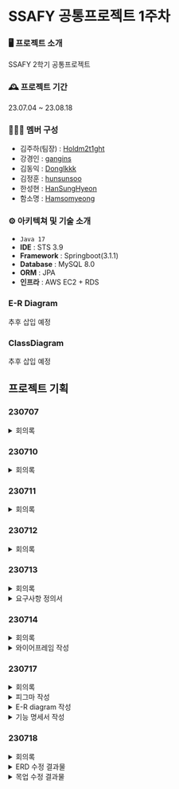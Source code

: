 # SSAFY 공통프로젝트 1주차

### 🖥️ 프로젝트 소개

SSAFY 2학기 공통프로젝트

### 🕰️ 프로젝트 기간

23.07.04 ~ 23.08.18

### 🧑‍🤝‍🧑 멤버 구성

- 김주하(팀장) : [Holdm2t1ght](https://github.com/Holdm2t1ght)
- 강경인 : [gangins](https://github.com/gangins)
- 김동익 : [DongIkkk](https://github.com/DongIkkk)
- 김정훈 : [hunsunsoo](https://github.com/hunsunsoo)
- 한성현 : [HanSungHyeon](https://github.com/HanSungHyeon)
- 함소명 : [Hamsomyeong](https://github.com/Hamsomyeong)

### ⚙️ 아키텍쳐 및 기술 소개

- `Java 17`
- **IDE** : STS 3.9
- **Framework** : Springboot(3.1.1)
- **Database** : MySQL 8.0
- **ORM** : JPA
- **인프라** : AWS EC2 + RDS

### E-R Diagram

추후 삽입 예정

### ClassDiagram

추후 삽입 예정

## 프로젝트 기획

### 230707

<details>
<summary>회의록</summary>
<div markdown="1">

## 1. 프로젝트명 정하기

- 소주 디스펜서… - 소주메이트
- S(o)UL Mate

## 2. 메인기능

### 2-1. 게임

- 구체적으로 어떤 게임들을 넣을지?
  - 게임마다 필요한 기술들(음성인식 텍스트 변환 등)
  - 모션인식 (학습되지 않은 부분은 어려울 수 있음)
  - 업다운, 초성, 라이어 게임
  - 화상 필터는 심화기능으로?
  - 기본틀은 유지하되 게임마다 제공하는 ui는 달라지게
  - 화상이라는 점을 고려해서 구현 가능한 게임
    - 정답처리, 벌칙자 등을 누가판단하느냐
  - 메인게임 3개 + 간단하고 직관적인 게임들 추가(룰렛, 사다리 등)
  - 엠젯뜨한 게임
  - 간단한 게임
    - 양세찬 게임( 본인에게만 보이지않는 단어 - 다른 게임에도 활용 가능)
    - (바보)라이어게임
    - 업다운 게임
  - 음성 인식이 들어갈 때 좋은 게임
    - 어목조동 → 사전에서 물 고기, 나무, 새, 동물을 가져와서 인식이 가능한지
    - 금지어→ 그냥 무슨 말이든 ai 스피커처럼 인식이 되나
    - 훈민정음→ 사전 음성 인식(핸드폰 알람 게임이랑 조합 가능)
  - 모션 인식
    - 병뚜껑 치기 → 모션 인식이 가능한지 먼저 파악 후 진행
  - 프론트가 파이팅할 게임
    - 더게임오브데스
    - 룰렛 돌리기, 사다리 타기
    - 손병호
  - 술게임다운 템포가 빠른 게임도 있어야하지않을까
    - 배스킨라빈스31
    - 아파트
    - 잔치기
    - 이순신 게임
    - 눈싸움

### 2-2. 공통기능

- 방 만들 때 필요한 설정
  - 인원 수
  - 심화 기능 랜덤 매칭 시 캠 필수 설정 → 안 켰을 때 내보내지게
  - 게임 선정자 랜덤 또는 방장 또는 번갈아가며
- 이모티콘 보내기
- 실시간 채팅
- 방에 들어갈 때 닉네임 또는 이름 설정
- 메인페이지
  - 로그인 (redis를 사용한 토큰 기술을 써 보기)
  - 방만들기 / 방입장
  - 설정 → 비밀번호 개인 정보
    - 마이크 확인, 캠 확인
- 눈 감을 때 내보내지게 → 시간은 설정할 수 있게
- 추방 투표 과반수 이상일 때 추방
- 본인 캠이랑 마이크 끌 수 있게
- 게임 중단
- 나가기 버튼
- 게임 방법 유튜브 링크 넣고 간단한 설명 볼 수 있게
- 방 설정 바꿀 수 있게

### 2-3. 세부조정사항

- 게임 중간에 입장했을 때는 캠만 나오고 참여는 안 되게 설정 → 대기 중으로 하도록
- 게임 중간에 퇴장했을 때 게임을 종료시킬지, 아니면 그대로 진행할지 게임의 특성에 따라 조정할 수 있게
- 게임마다 효과 어떻게 할지, 효과음? 정리하기
- 방마다 뒤에 디자인이 변경된다
- 게임에서 음성을 사용한 ai 인식

## 3. 심화기능

- 랜덤 매칭
- 녹화 기능을 하게 되면 모두에게 동의받는 투표 필수!
- 참여자별 음성 조절 가능하게(디스코드랑 비슷한 기능)
- 필터나 뒤에 배경 바꿀 수 있게

## 4. 간단한 역할 정하기

- 강경인
  FrontEnd
  React,
- 김동익
  BackEnd, FrontEnd
  방 CRUD, 잔치기
- 김정훈
  BackEnd, FrontEnd
  모션(병 치기 게임), (바보)라이어게임
- 김주하
  BackEnd, FrontEnd
  얼굴인식, 더 게임 오버 데스
- 한성현
  BackEnd
  유저, 룰렛
- 함소명

  BackEnd

  음성(훈민정음 게임) → 사전api랑 연동

  사다리

- 유저(로그인까지 포함되게), 관리자 → 설정 update → 음성 크기
- 화상
- 게임마다 필요한 백, 프론트
  - 음성
  - 모션
  - 기본적(라이어 게임, 룰렛, 사다리, 더 게임 오버 데스, 잔 치기)
- 방 만드는 설정 → 방 만들어지게 → 참여코드
- 얼굴인식
- 인프라, 배포
- 실시간 채팅 → 누가 할지

## 5. 사용**툴**

- 인프라
  - AWS EC2 + RDS
- DB
  - MySQL
- 백
  - 주 언어: JAVA(ver: JAVA 17)
  - SPRING BOOT(ver: 3.1.1) + JPA
  - Gradle
  - Postman → 노션 api 명세서 정리 및 문서 api 저장
  - 모션 인식 및 얼굴 인식은 둘이 상의해서 다시 적어 놓겠습니다
  - 음성 인식: 소명 언니가 써 주기
  - 사용 api는 아직 정하지 않았으니까 각자 기록 후 사용하는 것마다 서비스 탭에 추가하기
- 프론트
  - JavaScript(TypeScript) + HTML + CSS5
  - React
  - axios 통신
  - vscode
  - s3 서버
- 배포
- 협업
  - 피그마(목업)
  - 디스코드
  - 매터모스트
  - 노션
  - 지라
  - 깃랩 선 깃허브 정리
  - miro(브레인스토밍)

</div>
</details>

### 230710

<details>
<summary>회의록</summary>
<div markdown="1">

## Convention 작성

## 술게임 엎는다면

- 심리상담
- 안전귀가
- 2세 얼굴/얼굴변화 감지
- 감정 쓰레기통
  - 감정 일기장 → 밑의 통화를 기반으로 가장 많이 나온 표정을 달력에 기록
  - 서로의 심리 상담 → 필터로 랜덤 매칭
  - 익명
  - 친구 추가 / 차단 / 신고
  - 음성변조 / 얼굴 가면
- 공연(합주)
- 일일알바 당일면접 / 심부름 서비스
  - 구인구직 플랫폼에 준하는 프로젝트 볼륨
- 아이들 예절교육(양치, 식사습관 등)
- 넥타이 매는 법
- 업무나 교육 중에 나쁜 습관 파악 및 집중 시간 카운트

## 최종 아이디어 기획안

### 게임 → S(o)UL MATE

- 친구들과 온라인에서 즐길 수 있는 게임 창구
- 메인 게임
  - 할리갈리
    - 게임 방법
      ```jsx
      1. 전체 카드를 사용자에게 같은 개수대로 나눠 준다
      2. 게임 순서에 맞게 카드를 낸다
      3. 이때 게임 참여자들은 왼손으로 귀를 잡고 있는다
      4. 특정 과일의 수가 5개가 되면 종을 울린다
      5. 가장 먼저 누른 사람이 판에 올라간 카드를 모두 가져간다
      6. 카드가 전부 떨어진 사람은 탈락한다
      ```
    - 구현 방식
      - 전체 카드를 개수에 맞게 나눠 주는 자동화
      - 카드 내기 버튼을 눌렀을 때 카드가 자동으로 열리는 UI
      - 모션으로 왼손이 귀 위치에 들어가 있는지 파악해서 잡고 있지 않다면 빨간색 경고등 울리게
      - 가장 먼저 스페이스(종 형식 구현)를 누른 사람 파악해서 카드 넘어가게
      - 게임 탈락한 사람 UI로 탈락 알려 주기
  - 2인 협동 추리 게임
    - 기획
      - 한 명은 푸는 사람, 한 명은 문제 내는 사람이 될 수 있는 배경 주기
      - 반칙에 대한 게임 오버 상황 주기
    - 게임 방법
      ```jsx
      1. 여러 스테이지로 구성되어 있다
      2. 누가 문제를 풀고 맞힐지 역할을 선택한다
      3. 두 명의 화면은 다른 화면이 나오게 되고 문제를 내는 사람의 힌트에 맞추어 문제를 맞히는 사람이 게임을 동작한다
      4. 반칙 상황에 맞는 것이 나오면(예를 들어 문제를 그대로 그려서 보여 주는 등의 행위) 반칙으로 게임 오버가 된다
      ```
    - 구현 방식
    - 모험 스토리 - 허수아비(똑똑해지고 싶음) -> 겁쟁이 사자(용기를 얻고 싶음) -> 오즈 왈(서쪽 사악한 마녀를 죽여라) → 양철 나무꾼(마녀의 저주로 신체를 잃음, 심장) -> 서쪽마녀
      [오즈의 마법사 줄거리, 등장인물](https://m.blog.naver.com/pilg99/221385840421)
      → 웹에서 어디까지 구현이 가능할지 상상
      ![Untitled](https://file.notion.so/f/s/74bb99ca-2bde-4f32-bc3a-7de15993b2d2/Untitled.png?id=d6b330ee-9cb1-4f41-8f9e-e8a79fc33a04&table=block&spaceId=a94c58cd-3c97-4a9b-a028-c102bdd4bf42&expirationTimestamp=1689184800000&signature=hSwAeQ0cTtkiYLhFZAbNJdjkUC1JYo_17fucK04xB2s&downloadName=Untitled.png)
      ![Untitled](https://file.notion.so/f/s/7cf248c0-c71c-4c14-8bef-6cdf937019bd/Untitled.png?id=5b873366-0498-40f3-9643-8c8d818ef941&table=block&spaceId=a94c58cd-3c97-4a9b-a028-c102bdd4bf42&expirationTimestamp=1689184800000&signature=n72ooyYotKxFeH9bX3O4FhlbfYQT6ANFq26EA6A_nw0&downloadName=Untitled.png)
      ![Untitled](https://file.notion.so/f/s/385b3cee-db2a-4df0-aef3-5c8446b7a214/Untitled.png?id=075f30dd-f7dd-4dac-8d2c-56336f6e4a37&table=block&spaceId=a94c58cd-3c97-4a9b-a028-c102bdd4bf42&expirationTimestamp=1689184800000&signature=s5Z6mYIUWDSJlvWU2y8dNmgMOeLw-s_ojxt7NFWpUgw&downloadName=Untitled.png)

### EmoVenture or EmoThrow

- 같은 고민을 가진 사람들끼리 모여 대화할 수 있는 익명 커뮤니티
- 메인 기능
  - 필터를 통해 본인 고민에 맞는 주제를 정해 방을 들어갈 수 있음 → 랜덤
    - 대신 마음에 드는 사람 친구 추가 할 수 있게 → ~~(채팅으로 발전 가능성 있음)~~
    - 악성유저 차단 기능
  - 얼굴을 가릴 수 있고(스노우처럼 가면 쓸 수 있음) 음성 변조 선택 가능
  - 당일 얼굴 표정을 분석하여 가장 오래 잡힌 표정을 그날의 감정 기록에 전달
    - 코멘트를 달아 당일 일기 작성 가능
  - 감정 던지기 기능
- 심화 기능
  - 음성의 인지가 가능한지 확인한 후 기록 저장

### ~~Good Habit~~

- ~~업무 또는 공부 중 습관 교정을 할 수 있게 도와주는 프로그램~~
- ~~메인 기능~~
  - ~~업무 중에 켜 놓고 다른 일을 하는 동안 손을 물어뜯거나 턱을 괴고 있는 시간을 캡처하거나 카운트하여 정리한다~~
  - ~~자세 교정이 가능할지 → 거북목 등~~
  - ~~집중하는 시간 파악 타이머 저장~~
  - ~~그룹화로 하는 것도 괜찮지 않을까? → Like 열품타~~
    - ~~예시: 공통 팀 업무, 모각코, 스터디 시험 공부 등~~
- ~~추가 기능~~
  - ~~자기 관리 보조 서비스~~

</div>
</details>

### 230711

<details>
<summary>회의록</summary>
<div markdown="1">

## 1. 아이디어 구체화

### 게임

1. 2인 협동 게임.
   - 미로 - 맵 랜덤 만들기 -> 키업 (UI 변경x)
     - 출발지 랜덤
   - 기하학 문양 맞추기 -> 드래그앤드롭
   - 파노라마 -> 그림 랜덤 배치 -> 순서 배치

## 컨설턴트님 상담

### 게임

- 구현이 되야 재미요소를 알 수 있을 것 같다
- 박진감 - 구성 상의 중요
- 여러개가 모여진 게임 느낌이 될 수있음..
- 큰 게임/ 자잘하면 **결이 맞아야한다.**
- 가능성을 고려해서 구상.
- 룰 자체도 달라지니까 유저 입장에서 집중도가 깨질 수 있다.
- 유저가 스테이지를 클리어할 때마다 보상 요소
- 친한 친구랑 있는것만으도 좋다가 아닌 이 게임을 해야하는 이유 생각해보자.
- 결이 맞는 재미요소를 생각해보자. ( ex) 어린왕자-불멍, 힐링 )
- **오프라인을 온라인으로 땡겨놓는 것은 별로다**.. 미로게임이 제일 참신하다.
- 한번 하고 또 할까? - 보여지는게 중요함.

### EmoThrow

- 무난하다..
- 어떤게 차별점이 될수있는지 하나를 정하는게 좋을 것 같다.
- 커뮤니티 성? 그 외적으로 확장 가능성
- 우울성에 빠질 수 있음
- 이전 프로젝트들과 차별점필요
- 구체적인 메인 서비스
- 같은 고민을 가진 사람들이 모여서 어떤걸 하는지

## 게임 아이디어

- OJT 신입사원 친목, SSAFY 입과 전 친목 등 그룹 친목
- 해보면 재밌는 게임인데 대중적이지 않으면 소비자가 될 수 없다.
- 왜? 어떤 게임 좋아하나?
  1. 프론트가 아기자기했다.
  2. 중독? 돈 - 있다가 없어지고 심리적으로
  3. 룰이 간단함, 원클릭, 뇌를 안쓰는 게임이 유저를 끌어당김.
  4. 분석게임, 어떻게 하면 더 잘 할 수 있을지 고민할 수 있는 게임, 협동게임이라면 남탓할 수 있는 게임, 같이 즐길 수 있는게임,
  5. 경쟁요소 - 싸워서 이기거나, 클리어 하거나, 기록 연장하거나, 힐링게임이거나,
  6. 짧긴해.. 단발성.. 한번하고 안할 것 같아.. 파악하면 또 안할 것 같아..
  7. 동등하게 시작해서 실력차이로 경쟁하는 게임.
  8. 랜덤, 도박, 경쟁, 무한동력
  9. 예상되는 게임을 가져와서 업그레이드 시키는게 흥미를 도출 할 수 있을 것 같음.
  10. 우리가 만들고 우리가 또 할 게임.
  11. 테트리스, 버블샷, 방탈출 경쟁 게임
  12. 랭킹시스템 / 시간 재는것

## 최종 아이디어

## 주제

협동 퍼즐 게임

## 프로젝트 이름

Oz

## 기획 의도

- 용사님들 도로시를 집에 보내야해요. (컨셉에 잡아먹힘)

## 줄거리

[오즈의 마법사 줄거리, 등장인물](https://m.blog.naver.com/pilg99/221385840421)

1. 토네이도 때문에 도로시가 집에서 오즈의 나라로 떨어짐 집에 가는 법을 물어봤더니 오즈한테 가 보라고 사람들이 말함
2. 가는 동안 겁쟁이 사자, 양철 나무꾼, 허수아비를 만나고 모두 원하는 소원이 있어 함께 가게 됨
3. 오즈한테 갔더니 서쪽 마녀를 잡고 오면 소원을 이루어 준다고 함
4. 서쪽마녀에게 가는 동안 사자와 나무꾼과 허수아비는 원하는 걸 얻게 됨
5. 서쪽마녀를 잡고 오즈에게 갔더니 너희는 이미 원하는 걸 얻었다 도로시는 내가 보내 줌 하고 집에 보내 주고 끝!

## 게임 아이디어

1. 허수아비: 똑똑해지고 싶어 → 지능겜

   - 사칙연산
     - 숫자판을 뒤집어 5초 동안 보여 준다
     - 세 명의 조력자가 순서대로 숫자판을 조합해 준다
     - 허수아비가 부호 두 개를 이용하여 정답을 조합한다

1. 겁쟁이 사자: 용기를 얻고 싶어 → 무서운 겜

   - 미로
     - 조력자들은 지도를 볼 수 있다(여기서 누구는 함정 표시, 누구는 특정 벽 표시,

1. 양철 나무꾼: 따뜻한 마음씨를 갖고 싶어 → 뜨뜨무시한 겜

   - 상형문자 → 누군가 위험에 빠져 있는데 구하기 위한 자물쇠 풀기 같은 느낌으로 구현

1. 도로시: 집에 가고 싶어
   - 이어그리기 제시어 맞히기

- 프레임

  - 인원: 2~4명 (4명 권장)
  - 만약 인원이 되지 않는다면 그 역할 게임에서 역할을 맡을 사람을 선정할 수 있게 한다

- 스테이지 별 포지션 바꾸기
- 어느 조건을 충족하고 클리어를 하면 ⇒ 업적/보상
- 랭킹 / 경쟁요소 (라운드별 / 최종 클리어 시간 기록)
- 일러스트 AI
  - 미드저니 (디스코드)
  - 스테이블 디퓨전
  - 딥아트
  - Text to image 라고 구글링

</div>
</details>

### 230712

<details>
<summary>회의록</summary>
<div markdown="1">

## 설계 구체화

### 스토리

- 스토리
  - 도로시가 토네이도 타고 날아서 오즈의 나라로 떨어져서 오즈를 찾는 여행을 시작함
    - 도로시 : 으아아아앗! 어데고 ??!
  - ## 동료들을 만남
  - 오즈한테 갔더니 서쪽 마녀를 해치워 달라고 함
  - 여기서부터 게임 시작
  - 스테이지 원: 허수아비로 사칙연산 게임 끝나고 멍청해 보이던 허수아비가 똑똑해 보이기 시작하게 어쩌구
  - 스테이지 투: 겁쟁이 사자가 미로 찾기를 통해 장애물을 극복하며 용기를 찾음
  - 스테이지 쓰리: 동료들이 함정에 빠진 걸 삐그덕거리는 양철 나무꾼이 구해 주며 따듯한 마음씨를 찾게 됨
  - 파이널 스테이지: 이어 그리기로 그린 그림을 도로시가 맞히며 서쪽 마녀를 해치울 수 있게 됨
  - 오즈에게 돌아가서 나머지는 모두 원하는 걸 얻게 되었다는 걸 듣고 열기구 타고 집에 들어가면서 끝!

### 게임

- 사칙연산(허수아비: 똑똑해지고 싶어 → 지능겜)
  - 게임 방법
    - 숫자판을 뒤집어 5초 동안 보여 준다
    - 숫자 3개와 부호 2개로 식을 조합해 주어진 숫자와 같게 답을 추출한다.
    - 세 명의 조력자
      - 조력자에게는 숫자가 있는 판만 주어진다.
      - 조력자들은 서로 소통할 수 있다.
      - 세 명의 조력자가 순서대로 숫자판을 조합해 준다
    - 허수아비
      - 허수아비는 쓸 수 있는 사칙연산이 주어진다.
      - 허수아비가 부호 두 개를 이용하여 정답을 조합한다
  - 게임 세부 사항
    - 조력자 셋은 대화를 할 수 있다 → 문제 푸는 사람한테는 나머지 자동 음소거되게
    - 답을 만드는 상황: 자연수가 나오게 정답 추출 (정답이 먼저 나와 있어야 되는데 빼기는 앞에 수가 뒤에 수보다 커야 되고 나누기는 앞의 수가 뒤의 수의 배수여야 하는데 랜덤으로 답을 만들 때 조합 조건을 생각하면서 하기)
    - 숫자만 랜덤으로
    - 부호는 중복이 되게 계산 순서 지키기
    - 숫자판 6x6=36개로 하고 판은 중복이 안 되게 사용하는 대신 숫자는 1~12까지 세 번씩 랜덤으로 들어가게 설정
- 미로(겁쟁이 사자: 용기를 얻고 싶어)
  - 게임 방법
    - 세 명은 조력자, 한 명은 미로를 해결해 나가는 사람
    - 세 명이 길을 알려 주고 한 명은 키업으로 간다(윗 방향키와 아래 방향키는 앞뒤로 움직일 수 있고, 옆 방향키들은 시점을 변화할 수 있게 해 준다)
    - 장애물에 걸리게 되면 게임 오버가 된다
    - 도착지에 도착하면 끝난다
  - 세부 사항
    - 조력자 A: 출발지와 도착지를 주고 R 바닥 색을 볼 수 있다
    - 조력자 B: 장애물(구덩이)을 볼 수 있고 G 바닥 색을 볼 수 있다
    - 조력자 C: 장애물(폭탄)을 볼 수 있고 B 바닥 색을 볼 수 있다
    - 사자: 1인칭 시점으로 앞 방향만 볼 수 있다
    - 조력자 B와 C가 장애물을 둘 다 보게 할 건지, 아니면 장애물을 하나로 하고 벽이라는 요소를 넣을 것인지
      - 장애물은 두 개가 맞는데 사자 UI 화면에서만 벽을 볼 수 있게 구현하는 것도 괜찮다!
    - 맵 크기는 6*6 OR 10*10 시뮬레이션 해 보기 → 6\*6 → 각각 색을 12개씩 장애물은 6개씩
    - 전체 맵에서 출발지를 정하고 장애물을 설정한 다음 도착지를 경우의 수를 찾아 구현
    - 사자의 화면을 보는 재미가 있게 구성하기 사진들 찾아서 특별한 이벤트로 소리 같은 게 튀어나오거나 박쥐 같은 게 나오는 것도 괜찮을 듯!
- 상형문자(양철 나무꾼: 따뜻한 마음씨를 갖고 싶어)
  - 게임 방법
    - 세 칸이 비어 있는 동그라미 원형 2줄 퍼즐이 있다 총 7칸 또는 8칸이 비어 있음
    - 조력자들은 빈 칸이 무엇인지 알 수 있다
    - 빈 칸에 들어가는 정답 중 묘사를 듣고 가장 알맞은 것을 골라서 넣기
    - 가운데 동그라미를 누르면 정답 체크
  - 세부 사항
    - 총 데이터는 퍼즐 칸 * 6개로 정답은 랜덤 배치되고 보기를 고를 수 있는 것은 답안에 있는 모든 상형 문자 3*6개를 준다
    - 정답을 맞히는 것은 드래그 앤 드롭으로 버튼에 옮길 수 있게 한다
    - 심화 과정으로 원형 판이 돌아가며 조력자가 보이는 화면이 달라질 수 있게 할 수 있는지 파악
    - 기본 과정은 피자 조각처럼 세 부분을 조력자 화면에서 각각 보일 수 있게 한다
    - 전체에 1분 30초
- 이어그리기 제시어(도로시: 집에 가고 싶어)

  - 주제: 캐릭터
  - 게임 방법
    - 제시어를 1~3명의 조력자에게 제공한다
    - 순서대로 정해진 시간만큼 그리고 다음 사람이 이어 그릴 수 있게 한다
    - 모두 그리게 된다면 도로시가 맞힌다
  - 세부 사항
    - 조력자가 그릴 수 있는 시간을 각각 몇 초씩 줄 것인지
    - 제시어는 빅데이터로 넣을 테니 자료 찾기
    - 그림판 기능 필요함 → 색상 바꿔서 그릴 수 있는지 확인하기
    - 조력자들 **얼굴을 안 보이게** 하고 **음소거**를 시킴
    - 캐릭터를 모를 상황을 대비하여 시작 전 3초 동안 같이 볼 수 있게

- 스테이지 별 포지션 바꾸기
- 어느 조건을 충족하고 클리어를 하면 ⇒ 업적/보상
- 랭킹 / 경쟁요소 (라운드별 / 최종 클리어 시간 기록)
- 만약에 4명이 채워지지 않는다면 그 스테이지 한정 문제 맞히는 역할 정할 수 있게 함

### 기능

- 유저 CRUD
- 화상
- 실시간 채팅
- 사칙연산
- 미로
- 상형문자
- 이어그리기
- 랭킹 기록
- 스토리 진행
- 심화: 업적
- 심화: 모드

### 플로우

1. 웹 페이지 들어가야 돼
2. 타이틀이 나와야 되고 로그인, 회원 가입
   1. 콘셉트에 잡아먹힌 느낌으로 가서 메인에는 깔끔하게 로그인, 회원가입, 모험 시작 등만 나오게 한다
   2. 회원가입창이나 로그인창은 새로운 창으로 넘어가게
   3. api 추가해서 소셜 로그인(카카오, 네이버, 구글) 및 회원가입 가능하게
3. 로그인이 됐을 때 모험 시작, 마이페이지, 비밀번호 (not 찾기),
   1. 모험 시작은 팀 구성이 완료되었을 때 가능하게
   2. 팀 입장은 프라이빗하게 초대코드로만
   3. 버튼은 방만들기 / 코드 입력 두가지만 존재.
4. 방만들기 / 코드입력 페이지
   4-1. 방만들기
   4-2. 코드입력
5. 게임 시작 직전 (역할 선택)
6. 게임 화면
   (일단 생략)
7. 윷놀이 말움직이는거처럼 스테이지를 구성하던가 or 스토리를 일러스트로 애니메이션처럼 보여줄지 or 스테이지를 페이지로 넘긴다
8. 게임 클리어
   스토리의 아웃트로를 보여주고, 시간 측정된거 보여주고, 랭킹

</div>
</details>

### 230713

<details>
<summary>회의록</summary>
<div markdown="1">

### 방향성

    1. 회원관리: JWT, OAuth, SpringSecurity, Redis
    2. 실시간 통신: Web_RTC, Web_Socket
    3. Back_End: Spring Data JPA, QueryDSL , Gradle, MySQL(MariaDB), NoSQL
        - 게임 로그 - No SQL (mongoDB / Redis(메모리에 저장됨)- 메모리는 디스크에 비해 비쌈, 빨리 접근, 토큰 관리)
    4. Front_Ent: React, JavaScript, JSX, Redux(JavaScript 상태관리), React Hooks
    5. 자동 배포(CI/CD): NGINX, Jenkins, AWS EC2, Git Hooks, SonarQube(코드 품질), Docker
    6. 협업 툴: miro, Jira, GitLab, ERD Cloud

### 오늘 목표

1. 필수적인 기술스택 대략적인 학습 후, 구현에 걸리는 시간 판단 후 역할 분배
2. 전반적인 피그마 작성
3. JIRA 사용 (오전 라이브)

### 오전 피드백

- 게임은 nosql을 쓰는데 랭킹은 redis도 괜찮다

- redis는 메모리 db 몽고db는 디스크에 저장 → 메모리는 휘발성, 비쌈

- 랭킹같이 빨리 만들어서 써야 되지만 날아가도 된다 이런 건 redis를 쓰는 게 어울리는 데이터, 토큰 관리 redis

- 초반보다 무조건 후반이 빠르는데 초반에 달려 보고 어느 정도 속도가 나오는지에 따라서 해 본다 → 여기서 안 되면 게임의 난이도를 줄이기

### 16시 피드백

- 4인으로 변경, 게임의 스토리 설정
  좋아하심
- 허수아비 게임
  허수아비가 제일 멍청이가 아닌가?
  (정훈 의견) 조력자들이 숫자를 채우는게 아니라, 그냥 각자 한장씩 뒤집어서 볼 수 있게 해주는건 어떨까?
- 미로게임
  뭔가 메모할 수 있는 기능이 필요하지 않을까? (like 스도쿠)
  방향을 알수 있는 방법을 뭔가 더 줘야하지 않나? (너무 어려울거같다)
  사자입장은 노잼 ⇒ 개선 // 아이템을 넣거나 뭐 그런…
- 상형문자 게임
  꼭 상형문자여야 하나?
- 이어그리기 게임
  캐치마인드 같은 형식은 뭐 많이들 했고, 항상 평이 좋은 편이였다
- 전반적으로 게임설명하기가 엄청 힘들다
  ⇒ 게임 설명 부분을 진짜 잘 만들어야할듯
  ⇒ 아니면 다들 아는 게임으로 변경해야하나…? ㅜㅜ (정훈 개인의견)

컨설턴트님 피드백 그대로 메모

- “어떤 방식인지 알겠고 개발도 가능할거같은데, 재미는 모르겠다”
  (이게 근데 3번째 게임만을 타게팅하신게 아니라, 전반적인 부분을 말씀하신거 같음….)
  계속 얘기하면서 조금 더 괜찮게 봐주시게 되심
- “세번째 게임이 가장 걸린다”
- 연상게임 같은게 좀 더 낫지 않을까?
  - 지하X / X도 ⇒ 정답 : 철
- “같이 하는 사람 뿐만아니라, 보는 사람도 재밌어야한다”
- 페이저 3 Phaser로 구현할만한거
- 이어그리기는 무조건 재밌다..
- 게임성을 위해 촉박한 느낌을 주는게 좋다
  - 시간초가 째깍째깍 줄어들어서 압박감을 준다던가
  - 카드 병사가 쫓아온다던가 등..
- 일러스트는 어떻게 했나요?
- 다시하기나 넘어가기 등의 기능을 줘서 클리어가 버거울때 좀 조정할 수 있도록… 혹은 중간에 역할 바꾸기
-
- 랭킹은 방장? ⇒ 팀명으로 해도 ㄱㅊ / 아니면 로그인 없이하고 팀이름만 남기던지 / 캐주얼하게할거면 로그인이 필요없을거같긴함
- 정말 열심히하면 만들수 있을거같긴하다.
  초반에 열심히 달려서 개발 가능성을 판단하고, 개발의 난이도 조절이 필요함
- 난이도는 미로가 제일 힘들 듯, 4번째는 평이, 웹rtc 한명이 맡아서 해야하고, 첫번째꺼도 그렇게 어렵진 않을 듯

코치님 피드백

- 3가지 의문 : 일러스트, 네명이 다같이 로그인을 할 필요가 있을까?, 상형문자 쪽으로 게임에 대한 의문
- 3번 제외하고는 괜찮다. 난이도는 고민해볼 필요가 있다
- 전체적인 플레이타임은 어느정도로 예상하고있는지?
- 각 게임별로 맥스 타임이 있어야할거같다.
- 게임은 눈에보이는게 중요하다 // 스토리, 일러스트 퀄리티 등….

지라

- 다음주 월요일부터는 무조건 해야함
- 일단 금요일 하루에 대해서만 작성해보기
- 48포인트
- 매일 각자 40개 스프린트씩 240개

## 피드백 반영

1. 사칙연산게임

   1. 허수아비가 머리쓸 일이 없다
   2. 조력자들 힘빼기

   - 변경 사항
     1. 초반에 4명에게 숫자 판을 전체에게 10초 동안 보여 줌
     2. 30초 동안 조력자들은 여섯 개의 공개해 줄 판을 상의하게 해 주고, 허수아비에게는 맞혀야 할 정답을 미리 알려 줘서 고민할 수 있게 해 줌
     3. 30초 후 조력자가 공개한 판을 3초 동안 공개해 줌
     4. 허수아비가 모든 판을 채우고 답을 맞히면 성공공

</div>
</details>

<details>
<summary>요구사항 정의서</summary>
<div markdown="1">
https://www.notion.so/d1a29be535fa490fb25c6d32d2efab58
</div>
</details>

### 230714

<details>
<summary>회의록</summary>
<div markdown="1">
- 주말에 NoSQL & MongoDB & Web Socket 공부해오기( - 경인 빼고)

## 필요한 일러스트 정리

1. 인트로
   1. 토네이도에 날아가는 도로시 or 집 // 일러스트
      - 토네이도에 날아갔다.
   2. 인물 4명을 배경으로 // 스크립트
      - 스크립트 형식으로 인물들의 스토리를 살짝 소개
        - 도로시 : 집으로 돌아가고 싶어
        - 사자 :
   3. 성에 있는 마법사를 찾아온 일행 // 일러스트
      - 모험을 떠나자
2. 게임 진행 // 스크립트
   1. 게임 별로 알아서 잘 깔끔하게
3. 아웃트로
   1. 열기구 타고 가는 도로시 // 일러스트
      - 집에 잘 갔다
4. 게임 종료
   1. 열기구 일러 그대로 사용
      - 랭킹 보이고
      - 랭킹버튼 // 랭킹을 제대로 확인 할 수 있다
      - 홈버튼 // 4인 방 화면으로 돌아간다
5. 추가 1. 마이페이지에 드롭다운 안에 랭킹페이지가 있다. 1. 그 랭킹 페이지에서 전체 랭킹, 내 랭킹 확인 가능
</div>
</details>

<details>
<summary>와이어프레임 작성</summary>
<div markdown = "1">
<img src="https://github.com/HanSungHyeon/HanSungHyeon/assets/66876894/cde6096c-1307-4f75-972c-cf20c972faa9">
</div>
</details>

### 230717

<details>
<summary>회의록</summary>
<div markdown="1">
- 피그마 작성
- 기능 명세서 작성
- ERD 설계 → 컨설턴트님 검토 맡기

### 목업

피그마 활용

기능별 분담 피그마 그리기

#### 자체 피드백

- 대기방, 역할선택에서는 좌측상단 스테이지이동 보여주는거 빼기
- 채팅방
  - 말풍선
  - 시간 - 디스코드 느낌
- 역할선택방
  - 닉네임 나오게
- 사칙연산게임
  - 게임진행시 부가설명
- 미로찾기게임
  - 방향키 UI, 함정 설명 - 구덩이, 폭탄
  - 도움말 바꾸기
  - 색깔 톤맞추기
  - 함정다시그리기
  - 타이머 없애기
- 상형문자
  - 타이머 없애기
  - 3개정도는 채우기
  - UI크기 동일하게
- 이어그리기

### NoSQL 필요한 데이터 정리

- 이어그리기 게임
  - 제시어 빅데이터 넣기
- 상형문자 게임
  - 상형문자 이미지 데이터 저장
- 탈출 게임
  - 색깔별 일러스트 저장(사자 시점)
- 스토리 스크립트
  - 대사
  - 캐릭터 사진, 캐릭터명
  - 배경 사진
  - 순서
- 전체 배경 일러스트
  - 일러스트 사진(순서)
  - 자막
- 게임 방법 - 내용 - 역할
</div>
</details>

<details>
<summary>피그마 작성</summary>
<div markdown = "1">
<img width="800" alt="스크린샷 2023-07-18 오전 12 51 03" src="https://github.com/DongIkkk/gitexercise2/assets/110454344/f4a4bd57-1035-42a2-9596-3bccd400e878">
<img width="800" alt="스크린샷 2023-07-18 오전 12 51 23" src="https://github.com/DongIkkk/gitexercise2/assets/110454344/a68c75e6-6cac-4e81-ac0d-a3055bdbb2cf">
<img width="800" alt="스크린샷 2023-07-18 오전 12 51 41" src="https://github.com/DongIkkk/gitexercise2/assets/110454344/3636d08c-12c0-4b0f-9644-1e6317b7f670">
</div>
</details>

<details>
<summary>E-R diagram 작성</summary>
<div markdown = "1">
컨설턴트님께 피드백 받고 다시작성
<img width="993" alt="스크린샷 2023-07-18 오전 1 00 40" src="https://github.com/DongIkkk/gitexercise2/assets/110454344/93f83737-9dfd-490e-ad34-3962e519df10">
</div>
</details>

<details>
<summary>기능 명세서 작성</summary>
<div markdown="1">
https://www.notion.so/5b16ea74515e430ea3136ab9d6cb6df0
</div>
</details>

### 230718

<details>
<summary>회의록</summary>
<div markdown="1">

### 금일 목표

- ERD 컨펌받기
- 목업 마무리
- API 명세서 작성
- 시스템 아키텍쳐

### 개별목표

#### 목업

- 주하 - 게임방법
- 동익 - 게임방법
- 경인 - 스크립트 합치기
- 정훈 - 일러스트
- 소명 - 일러스트 페이지 서술

### 결과

#### 1. ERD 컨펌받기(14:00~15:00) -> 수정 중

#### 컨설턴트님 피드백 내용

- 목업

  - 방만들때 - 랭킹에 등록할 팀명 적기

- ERD

  - 비밀번호 - 길이 크게하기
  - 명확한 코멘트 달기
  - 탈퇴는 하되, 정보는 갖고 있는다.
  - foregien key 없는게 좋다.

  - 방이 만들어지는 시점에 정보 갖고있기
    - 게임을 시작했는지, 방을 만들었는지, 등
  - 사용자 팀 테이블
    - 시간, 역할
  - 팀(명 중복 가능?)
    - 회차별 기록, 클리어 여부, 실패/성공 시간, 팀 구성 시간, 해체 시간.
  - 기록(데이터로 난이도 예측 가능)
    - 시작시간, 종료시간, 성공여부
    - 시간단위로 업데이트? 실시간 업데이트?
    - Redis서버 - 메모리 탑재(영구저장이 안됨, 빠르게 접근 가능, 저장하고 나면 날림), mongoDB - 디스크에 탑재
  - 사칙연산 게임
    - 사용자 클릭 타임 저장.
    - 서버가 판 정보, 정답 판단 전달
  - 함정 게임
    - 방향키 누를때마다 로그 저장
    - 타임 저장
    - 서버가 정답 판단
  - 상형문자 게임
    - 드래그 앤 드롭 실패, 성공도 로그 저장
  - 제시어 게임
    - 어떤 제시어가 어려웠는지.. 시간 추가
    - 그림도 저장
    - front에하면 f12하면 정답 다나옴
  - 클리어 타임

#### 2. 목업 수정(~14:00) -> 완료

- 게임 / 일러스트 페이지 / 스크립트 작성 완료
- 목업 수정 결과물 하단 첨부

#### 3. ERD 컨펌후 회의 (15:00~17:30)

- 회의 결과 ERD 내용 하단 첨부
</div>
</details>

<details>
<summary>ERD 수정 결과물</summary>
<div markdown = "1">
<img src="https://user-images.githubusercontent.com/108648330/254320329-592a87cf-2b27-4eca-9584-1e003a2097b7.png">
</div>
</details>

<details>
<summary>목업 수정 결과물</summary>
<div markdown = "1">
<img src="https://user-images.githubusercontent.com/108648330/254320757-2317db3d-2775-4d69-a695-e79c521ebca6.png">
<img src="https://user-images.githubusercontent.com/108648330/254320991-7d9a498a-5359-4d28-bd4d-cac0c215b255.png">
</div>
</details>
